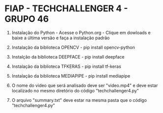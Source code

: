 # FIAP - TECHCHALLENGER 4 - GRUPO 46

1. Instalação do Python -  Acesse o Python.org - Clique em dowloads e baixe a última versão e faça a instalação padrão 

2. Instalação da biblioteca OPENCV - pip install opencv-python

3. Instalção da biblioteca DEEPFACE - pip install deepface

4. Instalação da biblioteca TFKERAS - pip install tf-keras

5. Instalação da biblioteca MEDIAPIPE - pip install mediapipe

6. O nome do video que será analisado deve ser "video.mp4" e deve estar localizado no mesmo diretório do código "techchallenger4.py"

7. O arquivo "summary.txt" deve estar na mesma pasta que o código "techchallenger4.py"